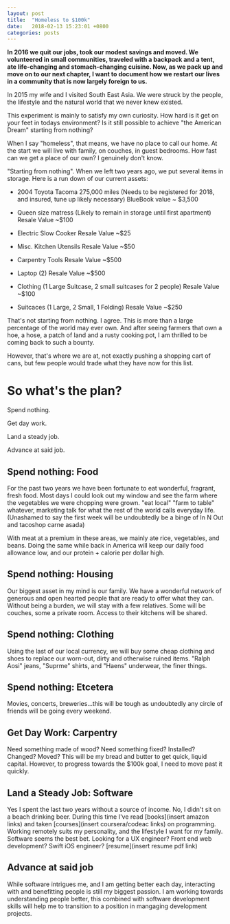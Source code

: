 ```yaml
---
layout: post
title:  "Homeless to $100k"
date:   2018-02-13 15:23:01 +0800
categories: posts
---
```



**In 2016 we quit our jobs, took our modest savings and moved. We volunteered 
in small communities, traveled with a backpack and a tent, ate life-changing 
and stomach-changing cuisine. Now, as we pack up and move on to our next 
chapter, I want to document how we restart our lives in a community that is now largely foreign to us.**

In 2015 my wife and I visited South East Asia. We were struck by the people, 
the lifestyle and the natural world that we never knew existed.

This experiment is mainly to satisfy my own curiosity. How hard is it get on 
your feet in todays environment? Is it still possible to achieve "the American 
Dream" starting from nothing?

When I say "homeless", that means, we have no place to call our home. At the 
start we will live with family, on couches, in guest bedrooms. How fast can we 
get a place of our own? I genuinely don't know. 

"Starting from nothing". When we left two years ago, we put several items in 
storage. Here is a run down of our current assets:

- 2004 Toyota Tacoma 275,000 miles (Needs to be registered for 2018, and 
insured, tune up likely necessary) 
BlueBook value ~ $3,500

- Queen size matress (Likely to remain in storage until first apartment) 
Resale Value ~$100

- Electric Slow Cooker
Resale Value ~$25

- Misc. Kitchen Utensils
Resale Value ~$50

- Carpentry Tools
Resale Value ~$500

- Laptop (2)
Resale Value ~$500

- Clothing (1 Large Suitcase, 2 small suitcases for 2 people)
Resale Value ~$100

- Suitcaces (1 Large, 2 Small, 1 Folding)
Resale Value ~$250  

That's not starting from nothing. I agree. This is more than a large 
percentage of the world may ever own. And after seeing farmers that own a hoe, 
a hose, a patch of land and a rusty cooking pot, I am thrilled to be coming 
back to such a bounty. 

However, that's where we are at, not exactly pushing a shopping cart of cans, 
but few people would trade what they have now for this list.

# So what's the plan?

Spend nothing. 

Get day work.

Land a steady job.

Advance at said job.


## Spend nothing: Food
For the past two years we have been fortunate to eat wonderful, fragrant, 
fresh food. Most days I could look out my window and see the farm where the 
vegetables we were chopping were grown. "eat local" "farm to table" whatever, 
marketing talk for what the rest of the world calls everyday life. (Unashamed to say the first week will be undoubtedly be a binge of In N Out and tacoshop carne asada)

With meat at a premium in these areas, we mainly ate rice, vegetables, and 
beans. Doing the same while back in America will keep our daily food allowance 
low, and our protein + calorie per dollar high.

## Spend nothing: Housing
Our biggest asset in my mind is our family. We have a wonderful network of generous and open hearted people that are ready to offer what they can. Without being a burden, we will stay with a few relatives. Some will be couches, some a private room. Access to their kitchens will be shared.

## Spend nothing: Clothing
Using the last of our local currency, we will buy some cheap clothing and shoes to replace our worn-out, dirty and otherwise ruined items. "Ralph Aosi" jeans, "Suprme" shirts, and "Haens" underwear, the finer things.


## Spend nothing: Etcetera
Movies, concerts, breweries...this will be tough as undoubtedly any circle of friends will be going every weekend.

## Get Day Work: Carpentry
Need something made of wood? Need something fixed? Installed? Changed? Moved? This will be my bread and butter to get quick, liquid capital. However, to progress towards the $100k goal, I need to move past it quickly.

## Land a Steady Job: Software
Yes I spent the last two years without a source of income. No, I didn't sit on a beach drinking beer. During this time I've read [books](insert amazon links) and taken [courses](insert coursera/codeac links) on programming. Working remotely suits my personality, and the lifestyle I want for my family. Software seems the best bet. Looking for a UX engineer? Front end web development? Swift iOS engineer? [resume](insert resume pdf link)

## Advance at said job
While software intrigues me, and I am getting better each day, interacting with and benefitting people is still my biggest passion. I am working towards understanding people better, this combined with software development skills will help me to transition to a position in mangaging development projects.







